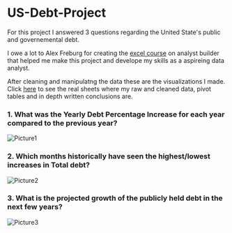 # US-Debt-Project
For this project I answered 3 questions regarding the United State's public and governemental debt.

I owe a lot to Alex Freburg for creating the [excel course](https://www.analystbuilder.com/courses/excel-for-data-analytics) on analyst builder that helped me make this project and develope my skills as a aspireing data analyst.

After cleaning and manipulatng the data these are the visualizations I made. Click [here](https://github.com/AJ-Carp/US-Debt-Project/blob/main/US%20Debt%20Project.xlsx) to see the real sheets where my raw and cleaned data, pivot tables and in depth written conclusions are.

### 1.  What was the Yearly Debt Percentage Increase for each year compared to the previous year?
![Picture1](https://github.com/user-attachments/assets/3d4abaa4-0eef-4e09-b067-472e726496a1)
### 2.  Which months historically have seen the highest/lowest increases in Total debt?
![Picture2](https://github.com/user-attachments/assets/cc329cdf-f5d4-4610-b525-ab157277e6c4)
### 3.  What is the projected growth of the publicly held debt in the next few years?
![Picture3](https://github.com/user-attachments/assets/77ee8cd0-ce53-423d-a1f6-87b8c6f4dbca)
